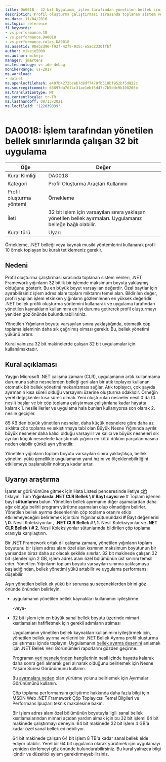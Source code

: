 ```yaml
---
title: DA0018 - 32 bit Uygulama, işlem tarafından yönetilen bellek sınırlarında | Microsoft Docs
description: Profil oluşturma çalıştırması sırasında toplanan sistem verileri, .NET Framework yığınların 32 bitlik bir işlemde maksimum boyuta yaklaşmış olduğunu gösterir.
ms.date: 11/04/2016
ms.topic: reference
f1_keywords:
- vs.performance.18
- vs.performance.DA0018
- vs.performance.rules.DA0018
ms.assetid: 98eb2d96-f92f-42f9-915c-e5ac2330ffbf
author: mikejo5000
ms.author: mikejo
manager: jmartens
ms.technology: vs-ide-debug
monikerRange: vs-2017
ms.workload:
- dotnet
ms.openlocfilehash: e407b4273bceb7d8df7478fb518bf952bf5d822c
ms.sourcegitcommit: 68897da7d74c31ae1ebf5d47c7b5ddc9b108265b
ms.translationtype: MT
ms.contentlocale: tr-TR
ms.lasthandoff: 08/13/2021
ms.locfileid: "122039039"
---
```

# <a name="da0018-32-bit-application-running-at-process-managed-memory-limits"></a>DA0018: İşlem tarafından yönetilen bellek sınırlarında çalışan 32 bit uygulama

|Öğe|Değer|
|-|-|
|Kural Kimliği|DA0018|
|Kategori|Profil Oluşturma Araçları Kullanımı|
|Profil oluşturma yöntemi|Örnekleme|
|İleti|32 bit işlem için varsayılan sınıra yaklaşan yönetilen bellek ayırmaları. Uygulamanız belleğe bağlı olabilir.|
|Kural türü|Uyarı|

 Örnekleme, .NET belleği veya kaynak musiki yöntemlerini kullanarak profil 10 örnek toplayan bu kuralı tetiklemeniz gerekir.

## <a name="cause"></a>Nedeni
 Profil oluşturma çalıştırması sırasında toplanan sistem verileri, .NET Framework yığınların 32 bitlik bir işlemde maksimum boyuta yaklaşmış olduğunu gösterir. Bu en büyük boyut varsayılan değerdir. Özel baytlar için ayırabilirsiniz işlem adres alanı toplam miktarını temel alan. Bildirilen değer, profili yapılan işlem etkinken yığınların gözlemlenen en yüksek değeridir. .NET bellek profili oluşturma yöntemini kullanarak ve uygulama tarafından yönetilen kaynakların kullanımını en iyi duruma getirerek profil oluşturmayı yeniden göz önünde bulundurabilirsiniz.

 Yönetilen Yığınların boyutu varsayılan sınıra yaklaştığında, otomatik çöp toplama işleminin daha sık çağrılmış olması gerekir. Bu, bellek yönetimi yükünü artırır.

 Kural yalnızca 32 bit makinelerde çalışan 32 bit uygulamalar için kullanılmaktadır.

## <a name="rule-description"></a>Kural açıklaması
 Yaygın Microsoft .NET çalışma zamanı (CLR), uygulamanın artık kullanmama durumuna sahip nesnelerden belleği geri alan bir atık toplayıcı kullanan otomatik bir bellek yönetimi mekanizması sağlar. Atık toplayıcı, çok sayıda ayırmanın kısa süreli olduğu varsayımı üzerine oluşturma odaklıdır. Örneğin yerel değişkenler kısa süreli olmalı. Yeni oluşturulan nesneler nesil 0'da (0. nesil) başlar ve bir çöp toplama çalıştırması çalıştırılana kadar hayatta kalarak 1. nesile ilerler ve uygulama hala bunları kullanıyorsa son olarak 2. nesile geçişler.

 85 KB'den büyük yönetilen nesneler, daha küçük nesnelere göre daha az sıklıkta çöp toplama ve sıkıştırmaya tabi olan Büyük Nesne Yığınında ayrılır. büyük nesneler daha kalıcı olduğu varsayılır ve kalıcı ve büyük nesneleri sık ayrılan küçük nesnelerle karıştırmak yığının en kötü döküm parçalanmasına neden olabilir çünkü ayrı yönetilir.

 Yönetilen yığınların toplam boyutu varsayılan sınıra yaklaştıkça, bellek yönetimi yükü genellikle uygulamanın yanıt hızını ve ölçeklenebilirliğini etkilemeye başlanabilir noktaya kadar artar.

## <a name="how-to-investigate-a-warning"></a>Uyarıyı araştırma
 İşaretler görünümüne gitmek için Hata Listesi penceresinde iletiye [çift](../profiling/marks-view.md) tıklayın. Tüm **Yığınlarda .NET CLR Bellek \\ # Bayt sayısı ve** # Toplam işlenen bayt **sütunlarını** bulun. Yönetilen bellek ayırmanın diğer aşamalardan daha ağır olduğu belirli program yürütme aşamaları olup olmadığını belirler. Yönetilen bellek ayırma desenlerinin çöp toplama oranını etkip etkilemeyeceğini belirlemek için tüm Yığınlar sütunundaki **#** Bayt değerlerini **\\ 0.** Nesil Koleksiyonlar , **.NET CLR Bellek # \\ 1.** Nesil Koleksiyonlar ve **.NET CLR Bellek \\ # 2.** Nesil Koleksiyonlar sütunlarında bildirilen çöp toplama oranıyla karşılaştırın.

 Bir .NET Framework ortak dil çalışma zamanı, yönetilen yığınların toplam boyutunu bir işlem adres alanı özel alan kısmının maksimum boyutunun bir yarısından biraz daha az olacak şekilde sınırlar. 32 bit makinede çalışan 32 bit işlemler için 2 GB, işlem adres alanı özel bölümünün üst sınırını temsil eder. Yönetilen Yığınların toplam boyutu varsayılan sınırına yaklaşmaya başladığından, bellek yönetimi yükü artabilir ve uygulama performansı düşebilir.

 Aşırı yönetilen bellek ek yükü bir sorunsa şu seçeneklerden birini göz önünde önünden belirleyin:

- uygulamanın yönetilen bellek kaynakları kullanımını iyileştirme

   -veya-

- 32 bit işlem için en büyük sanal bellek boyutu üzerinde mimari kısıtlamaları hafifletmek için gerekli adımların atılması

  Uygulamanın yönetilen bellek kaynakları kullanımını iyileştirmek için, yönetilen bellek ayırma verilerini bir .NET Bellek Ayırma profil oluşturma çalıştırması içinde toplayın. Uygulamanın [bellek ayırma desenini](../profiling/dotnet-memory-data-views.md) anlamak için .NET Bellek Veri Görünümleri raporlarını gözden geçirme.

  Programın [veri nesnelerinden](../profiling/object-lifetime-view.md) hangilerinin nesil içinde hayatta kalarak daha sonra geri alınarak geri alınarak olduğunu belirlemek için Nesne Yaşam Süresi Görünümünü kullanın.

  Bu [ayırmalara neden](../profiling/dotnet-memory-allocations-view.md) olan yürütme yolunu belirlemek için Ayırmalar Görünümünü kullanın.

  Çöp toplama performansını geliştirme hakkında daha fazla bilgi için [](/previous-versions/dotnet/articles/ms973837(v=msdn.10)) MSDN Web .NET Framework Çöp Toplayıcısı Temel Bilgileri ve Performans İpuçları teknik makalesine bakın.

  Bir işlem adres alanı özel bölümünün boyutuyla ilgili sanal bellek kısıtlamalarından mimari açıdan yardım almak için bu 32 bit işlemi 64 bit makinede çalıştırmayı deneyin.  64 bit makinede 32 bit işlem 4 GB'a kadar özel sanal bellek edinebiliyor.

  64 bit makinede çalışan 64 bit işlem 8 TB'a kadar sanal bellek elde ediyor olabilir. Yerel bir 64 bit uygulama olarak yürütmek için uygulamayı yeniden derlemeyi göz önünde bulundurabilirsiniz. Bu kural yalnızca bilgi içindir ve düzeltici eylem gerektirmeyebilirsiniz.
